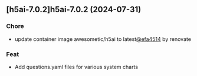 

## [h5ai-7.0.2]h5ai-7.0.2 (2024-07-31)

### Chore



- update container image awesometic/h5ai to latest[@efa4514](https://github.com/efa4514) by renovate

### Feat



- Add questions.yaml files for various system charts